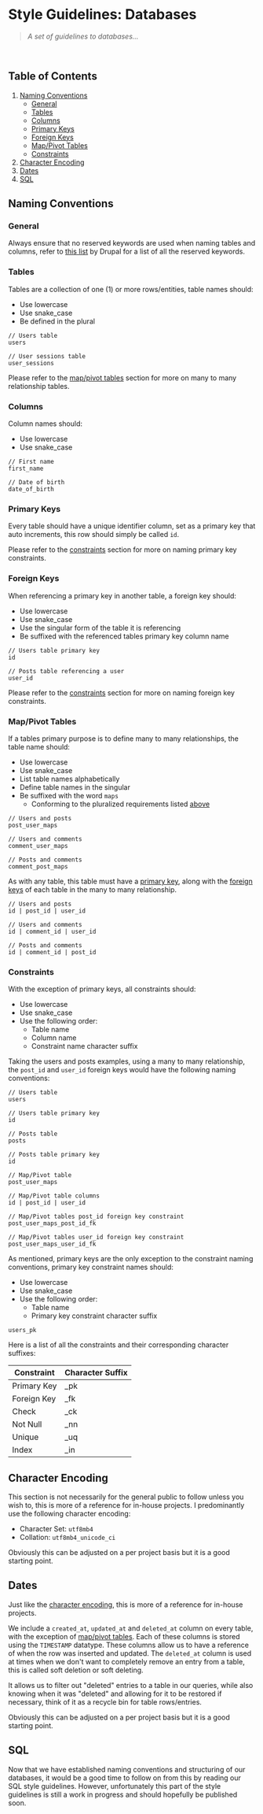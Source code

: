 # Style Guidelines: Databases
> *A set of guidelines to databases...*
<br />


## Table of Contents
1. [Naming Conventions](#naming-conventions)
    - [General](#general)
    - [Tables](#tables)
    - [Columns](#columns)
    - [Primary Keys](#primary-keys)
    - [Foreign Keys](#foreign-keys)
    - [Map/Pivot Tables](#mappivot-tables)
    - [Constraints](#constraints)
2. [Character Encoding](#character-encoding)
3. [Dates](#dates)
4. [SQL](#sql)


## Naming Conventions
### General
Always ensure that no reserved keywords are used when naming tables and columns, refer to [this list](https://www.drupal.org/docs/develop/coding-standards/list-of-sql-reserved-words) by Drupal for a list of all the reserved keywords.

### Tables
Tables are a collection of one (1) or more rows/entities, table names should:

- Use lowercase
- Use snake_case
- Be defined in the plural

```
// Users table
users

// User sessions table
user_sessions
```

Please refer to the [map/pivot tables](#mappivot-tables) section for more on many to many relationship tables.


### Columns
Column names should:

- Use lowercase
- Use snake_case

```
// First name
first_name

// Date of birth
date_of_birth
```

### Primary Keys
Every table should have a unique identifier column, set as a primary key that auto increments, this row should simply be called `id`.

Please refer to the [constraints](#constraints) section for more on naming primary key constraints.

### Foreign Keys
When referencing a primary key in another table, a foreign key should:

- Use lowercase
- Use snake_case
- Use the singular form of the table it is referencing
- Be suffixed with the referenced tables primary key column name

```
// Users table primary key
id

// Posts table referencing a user
user_id
```

Please refer to the [constraints](#constraints) section for more on naming foreign key constraints.

### Map/Pivot Tables
If a tables primary purpose is to define many to many relationships, the table name should:

- Use lowercase
- Use snake_case
- List table names alphabetically
- Define table names in the singular
- Be suffixed with the word `maps`
    - Conforming to the pluralized requirements listed [above](#tables)

```
// Users and posts
post_user_maps

// Users and comments
comment_user_maps

// Posts and comments
comment_post_maps
```

As with any table, this table must have a [primary key](#primary-keys), along with the [foreign keys](#foreign-keys) of each table in the many to many relationship.

```
// Users and posts
id | post_id | user_id

// Users and comments
id | comment_id | user_id

// Posts and comments
id | comment_id | post_id
```

### Constraints
With the exception of primary keys, all constraints should:

- Use lowercase
- Use snake_case
- Use the following order:
    - Table name
    - Column name
    - Constraint name character suffix

Taking the users and posts examples, using a many to many relationship, the `post_id` and `user_id` foreign keys would have the following naming conventions:

```
// Users table
users

// Users table primary key
id

// Posts table
posts

// Posts table primary key
id

// Map/Pivot table
post_user_maps

// Map/Pivot table columns
id | post_id | user_id

// Map/Pivot tables post_id foreign key constraint
post_user_maps_post_id_fk

// Map/Pivot tables user_id foreign key constraint
post_user_maps_user_id_fk
```
As mentioned, primary keys are the only exception to the constraint naming conventions, primary key constraint names should:

- Use lowercase
- Use snake_case
- Use the following order:
    - Table name
    - Primary key constraint character suffix

```
users_pk
```

Here is a list of all the constraints and their corresponding character suffixes:

| Constraint  | Character Suffix |
|-------------|------------------|
| Primary Key | _pk              |
| Foreign Key | _fk              |
| Check       | _ck              |
| Not Null    | _nn              |
| Unique      | _uq              |
| Index       | _in              |


## Character Encoding
This section is not necessarily for the general public to follow unless you wish to, this is more of a reference for in-house projects. I predominantly use the following character encoding:

- Character Set: `utf8mb4`
- Collation: `utf8mb4_unicode_ci`

Obviously this can be adjusted on a per project basis but it is a good starting point.


## Dates
Just like the [character encoding](#character-encoding), this is more of a reference for in-house projects.

We include a `created_at`, `updated_at` and `deleted_at` column on every table, with the exception of [map/pivot tables](#mappivot-tables). Each of these columns is stored using the `TIMESTAMP` datatype. These columns  allow us to have a reference of when the row was inserted and updated. The `deleted_at` column is used at times when we don't want to completely remove an entry from a table, this is called soft deletion or soft deleting.

It allows us to filter out "deleted" entries to a table in our queries, while also knowing when it was "deleted" and allowing for it to be restored if necessary, think of it as a recycle bin for table rows/entries.

Obviously this can be adjusted on a per project basis but it is a good starting point.


## SQL
Now that we have established naming conventions and structuring of our databases, it would be a good time to follow on from this by reading our SQL style guidelines. However, unfortunately this part of the style guidelines is still a work in progress and should hopefully be published soon.
